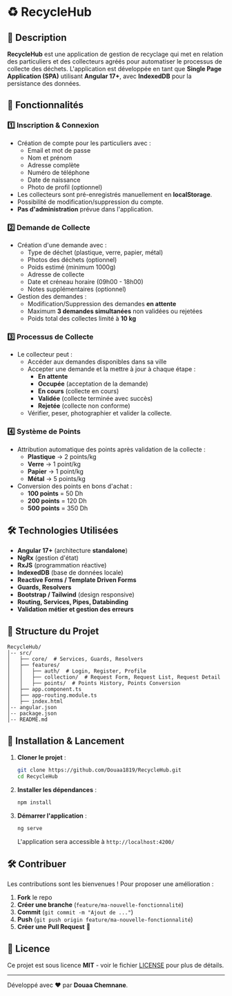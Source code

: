 # ♻️ RecycleHub

## 📌 Description
**RecycleHub** est une application de gestion de recyclage qui met en relation des particuliers et des collecteurs agréés pour automatiser le processus de collecte des déchets. L'application est développée en tant que **Single Page Application (SPA)** utilisant **Angular 17+**, avec **IndexedDB** pour la persistance des données.

## 🚀 Fonctionnalités
### 1️⃣ Inscription & Connexion
- Création de compte pour les particuliers avec :
  - Email et mot de passe
  - Nom et prénom
  - Adresse complète
  - Numéro de téléphone
  - Date de naissance
  - Photo de profil (optionnel)
- Les collecteurs sont pré-enregistrés manuellement en **localStorage**.
- Possibilité de modification/suppression du compte.
- **Pas d'administration** prévue dans l'application.

### 2️⃣ Demande de Collecte
- Création d'une demande avec :
  - Type de déchet (plastique, verre, papier, métal)
  - Photos des déchets (optionnel)
  - Poids estimé (minimum 1000g)
  - Adresse de collecte
  - Date et créneau horaire (09h00 - 18h00)
  - Notes supplémentaires (optionnel)
- Gestion des demandes :
  - Modification/Suppression des demandes **en attente**
  - Maximum **3 demandes simultanées** non validées ou rejetées
  - Poids total des collectes limité à **10 kg**

### 3️⃣ Processus de Collecte
- Le collecteur peut :
  - Accéder aux demandes disponibles dans sa ville
  - Accepter une demande et la mettre à jour à chaque étape :
    - **En attente**
    - **Occupée** (acceptation de la demande)
    - **En cours** (collecte en cours)
    - **Validée** (collecte terminée avec succès)
    - **Rejetée** (collecte non conforme)
  - Vérifier, peser, photographier et valider la collecte.

### 4️⃣ Système de Points
- Attribution automatique des points après validation de la collecte :
  - **Plastique** → 2 points/kg
  - **Verre** → 1 point/kg
  - **Papier** → 1 point/kg
  - **Métal** → 5 points/kg
- Conversion des points en bons d'achat :
  - **100 points** = 50 Dh
  - **200 points** = 120 Dh
  - **500 points** = 350 Dh

## 🛠️ Technologies Utilisées
- **Angular 17+** (architecture **standalone**)
- **NgRx** (gestion d'état)
- **RxJS** (programmation réactive)
- **IndexedDB** (base de données locale)
- **Reactive Forms / Template Driven Forms**
- **Guards, Resolvers**
- **Bootstrap / Tailwind** (design responsive)
- **Routing, Services, Pipes, Databinding**
- **Validation métier et gestion des erreurs**

## 📂 Structure du Projet
```
RecycleHub/
│-- src/
│   ├── core/  # Services, Guards, Resolvers
│   ├── features/
│   │   ├── auth/  # Login, Register, Profile
│   │   ├── collection/  # Request Form, Request List, Request Detail
│   │   ├── points/  # Points History, Points Conversion
│   ├── app.component.ts
│   ├── app-routing.module.ts
│   ├── index.html
│-- angular.json
│-- package.json
│-- README.md
```

## 🔧 Installation & Lancement
1. **Cloner le projet** :
   ```sh
   git clone https://github.com/Douaa1819/RecycleHub.git
   cd RecycleHub
   ```
2. **Installer les dépendances** :
   ```sh
   npm install
   ```
3. **Démarrer l'application** :
   ```sh
   ng serve
   ```
   L'application sera accessible à `http://localhost:4200/`

## 🛠️ Contribuer
Les contributions sont les bienvenues ! Pour proposer une amélioration :
1. **Fork** le repo
2. **Créer une branche** (`feature/ma-nouvelle-fonctionnalité`)
3. **Commit** (`git commit -m "Ajout de ..."`)
4. **Push** (`git push origin feature/ma-nouvelle-fonctionnalité`)
5. **Créer une Pull Request** 🚀

## 📜 Licence
Ce projet est sous licence **MIT** - voir le fichier [LICENSE](LICENSE) pour plus de détails.

---
Développé avec ❤️ par **Douaa Chemnane**.

